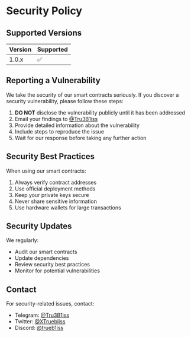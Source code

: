 # Security Policy

## Supported Versions

| Version | Supported          |
| ------- | ------------------ |
| 1.0.x   | :white_check_mark: |

## Reporting a Vulnerability

We take the security of our smart contracts seriously. If you discover a security vulnerability, please follow these steps:

1. **DO NOT** disclose the vulnerability publicly until it has been addressed
2. Email your findings to [@Tru3B1iss](https://t.me/Tru3B1iss)
3. Provide detailed information about the vulnerability
4. Include steps to reproduce the issue
5. Wait for our response before taking any further action

## Security Best Practices

When using our smart contracts:

1. Always verify contract addresses
2. Use official deployment methods
3. Keep your private keys secure
4. Never share sensitive information
5. Use hardware wallets for large transactions

## Security Updates

We regularly:
- Audit our smart contracts
- Update dependencies
- Review security best practices
- Monitor for potential vulnerabilities

## Contact

For security-related issues, contact:
- Telegram: [@Tru3B1iss](https://t.me/Tru3B1iss)
- Twitter: [@XTruebliss](https://x.com/XTruebliss)
- Discord: [@trueb1iss](https://discord.com/users/1274339638668038187) 